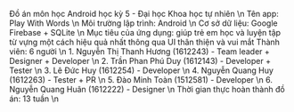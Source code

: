   Đồ án môn học Android học kỳ 5 - Đại học Khoa học tự nhiên \n
  Tên app: Play With Words \n
  Môi trường lập trình: Android \n
  Cơ sở dữ liệu: Google Firebase + SQLite \n
  Mục tiêu của ứng dụng: giúp trẻ em học và luyện tập từ vựng một cách hiệu quả nhất thông qua UI thân thiện và vui mắt
  Thành viên: 6 người \n
    1. Nguyễn Thị Thanh Hương (1612243) - Team leader + Designer + Developer \n
    2. Trần Phan Phú Duy (1612143) - Developer + Tester \n
    3. Lê Đức Huy (1612254) - Developer \n
    4. Nguyễn Quang Huy (1612263) - Tester + PR \n
    5. Đào Minh Toàn (1512581) - Developer \n
    6. Nguyễn Quang Huân (1612222) - Designer \n
  Thời gian thực hoàn thành đồ án: 13 tuần \n
